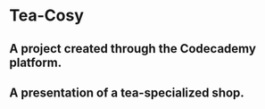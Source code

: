 # Tea-Cosy

## A project created through the Codecademy platform. 
## A presentation of a tea-specialized shop.


